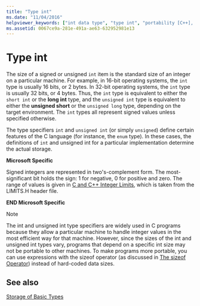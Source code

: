 ```yaml
---
title: "Type int"
ms.date: "11/04/2016"
helpviewer_keywords: ["int data type", "type int", "portability [C++], type int", "signed integers"]
ms.assetid: 0067ce9a-281e-491a-ae63-632952981e13
---
```

# Type int

The size of a signed or unsigned `int` item is the standard size of an integer on a particular machine. For example, in 16-bit operating systems, the `int` type is usually 16 bits, or 2 bytes. In 32-bit operating systems, the `int` type is usually 32 bits, or 4 bytes. Thus, the `int` type is equivalent to either the `short int` or the **long int** type, and the `unsigned int` type is equivalent to either the **unsigned short** or the `unsigned long` type, depending on the target environment. The `int` types all represent signed values unless specified otherwise.

The type specifiers `int` and `unsigned int` (or simply `unsigned`) define certain features of the C language (for instance, the `enum` type). In these cases, the definitions of `int` and unsigned int for a particular implementation determine the actual storage.

**Microsoft Specific**

Signed integers are represented in two's-complement form. The most-significant bit holds the sign: 1 for negative, 0 for positive and zero. The range of values is given in [C and C++ Integer Limits](../c-language/cpp-integer-limits.md), which is taken from the LIMITS.H header file.

**END Microsoft Specific**

> [!NOTE]
>  The int and unsigned int type specifiers are widely used in C programs because they allow a particular machine to handle integer values in the most efficient way for that machine. However, since the sizes of the int and unsigned int types vary, programs that depend on a specific int size may not be portable to other machines. To make programs more portable, you can use expressions with the sizeof operator (as discussed in [The sizeof Operator](../c-language/sizeof-operator-c.md)) instead of hard-coded data sizes.

## See also

[Storage of Basic Types](../c-language/storage-of-basic-types.md)
